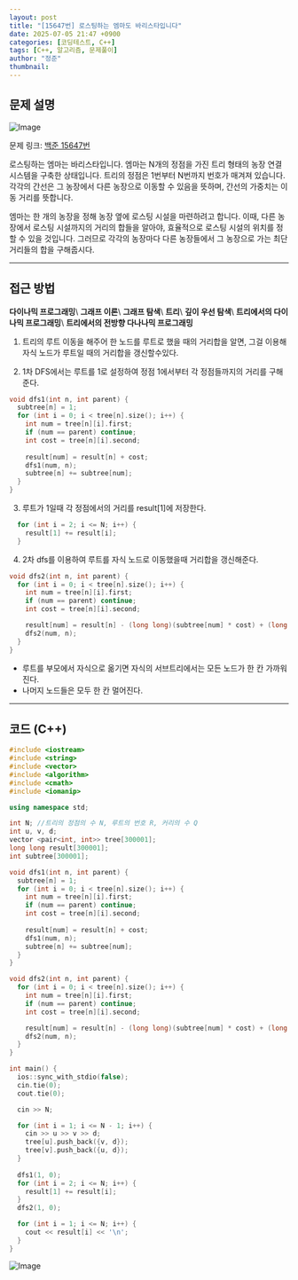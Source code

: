 ```yaml
---
layout: post
title: "[15647번] 로스팅하는 엠마도 바리스타입니다"
date: 2025-07-05 21:47 +0900
categories: [코딩테스트, C++]
tags: [C++, 알고리즘, 문제풀이]
author: "정준"
thumbnail: 
---
```


## 문제 설명

![Image](https://github.com/user-attachments/assets/04b7c4c1-92e3-482c-bb1e-17ebf04d7d72)

문제 링크: [백준 15647번](https://www.acmicpc.net/problem/15647)

로스팅하는 엠마는 바리스타입니다. 엠마는 N개의 정점을 가진 트리 형태의 농장 연결 시스템을 구축한 상태입니다. 트리의 정점은 1번부터 N번까지 번호가 매겨져 있습니다. 각각의 간선은 그 농장에서 다른 농장으로 이동할 수 있음을 뜻하며, 간선의 가중치는 이동 거리를 뜻합니다.

엠마는 한 개의 농장을 정해 농장 옆에 로스팅 시설을 마련하려고 합니다. 이때, 다른 농장에서 로스팅 시설까지의 거리의 합들을 알아야, 효율적으로 로스팅 시설의 위치를 정할 수 있을 것입니다. 그러므로 각각의 농장마다 다른 농장들에서 그 농장으로 가는 최단 거리들의 합을 구해줍시다.

---

## 접근 방법

**다이나믹 프로그래밍**\\
**그래프 이론**\\
**그래프 탐색**\\
**트리**\\
**깊이 우선 탐색**\\
**트리에서의 다이나믹 프로그래밍**\\
**트리에서의 전방향 다나나믹 프로그래밍**

1. 트리의 루트 이동을 해주어 한 노드를 루트로 했을 때의 거리합을 알면, 그걸 이용해 자식 노드가 루트일 때의 거리합을 갱신할수있다.

2. 1차 DFS에서는 루트를 1로 설정하여 정점 1에서부터 각 정점들까지의 거리를 구해준다.

```cpp
void dfs1(int n, int parent) {
  subtree[n] = 1;
  for (int i = 0; i < tree[n].size(); i++) {
    int num = tree[n][i].first;
    if (num == parent) continue;
    int cost = tree[n][i].second;
    
    result[num] = result[n] + cost;
    dfs1(num, n);
    subtree[n] += subtree[num];
  }
}
```

3. 루트가 1일때 각 정점에서의 거리를 result[1]에 저장한다.

```cpp
  for (int i = 2; i <= N; i++) {
    result[1] += result[i];
  }
```

4. 2차 dfs를 이용하여 루트를 자식 노드로 이동했을때 거리합을 갱신해준다.

```cpp
void dfs2(int n, int parent) {
  for (int i = 0; i < tree[n].size(); i++) {
    int num = tree[n][i].first;
    if (num == parent) continue;
    int cost = tree[n][i].second;

    result[num] = result[n] - (long long)(subtree[num] * cost) + (long long)((N - subtree[num]) * cost);
    dfs2(num, n);
  }
}
```

- 루트를 부모에서 자식으로 옮기면 자식의 서브트리에서는 모든 노드가 한 칸 가까워 진다.
- 나머지 노드들은 모두 한 칸 멀어진다. 

---

## 코드 (C++)

```cpp
#include <iostream>
#include <string>
#include <vector>
#include <algorithm>
#include <cmath>
#include <iomanip>

using namespace std;

int N; //트리의 정점의 수 N, 루트의 번호 R, 커리의 수 Q
int u, v, d;
vector <pair<int, int>> tree[300001];
long long result[300001];
int subtree[300001];

void dfs1(int n, int parent) {
  subtree[n] = 1;
  for (int i = 0; i < tree[n].size(); i++) {
    int num = tree[n][i].first;
    if (num == parent) continue;
    int cost = tree[n][i].second;
    
    result[num] = result[n] + cost;
    dfs1(num, n);
    subtree[n] += subtree[num];
  }
}

void dfs2(int n, int parent) {
  for (int i = 0; i < tree[n].size(); i++) {
    int num = tree[n][i].first;
    if (num == parent) continue;
    int cost = tree[n][i].second;

    result[num] = result[n] - (long long)(subtree[num] * cost) + (long long)((N - subtree[num]) * cost);
    dfs2(num, n);
  }
}

int main() {
  ios::sync_with_stdio(false);
  cin.tie(0);
  cout.tie(0);

  cin >> N;

  for (int i = 1; i <= N - 1; i++) {
    cin >> u >> v >> d;
    tree[u].push_back({v, d});
    tree[v].push_back({u, d});
  }
  
  dfs1(1, 0);
  for (int i = 2; i <= N; i++) {
    result[1] += result[i];
  }
  dfs2(1, 0);

  for (int i = 1; i <= N; i++) {
    cout << result[i] << '\n';
  }
}


```

![Image](https://github.com/user-attachments/assets/56a83c38-c8e2-4e50-a6db-f0ea3bd36516)